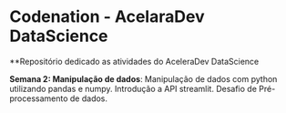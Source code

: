 # Codenation - AcelaraDev DataScience

**Repositório dedicado as atividades do AceleraDev DataScience

**Semana 2: Manipulação de dados**: Manipulação de dados com python utilizando pandas e numpy. Introdução a API streamlit. Desafio de Pré-processamento de dados.
